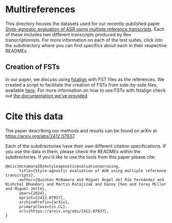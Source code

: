 # Multireferences

This directory houses the datasets used for our recently published paper [Style-agnostic evaluation of ASR using multiple reference transcripts](https://arxiv.org/abs/2412.07937). Each of these includes two different transcripts produced by Rev transcriptionists. For more information on each of the test suites, click into the subdirectory where you can find specifics about each in their respective READMEs.

## Creation of FSTs
In our paper, we discuss using [fstalign](https://github.com/revdotcom/fstalign/tree/develop) with FST files as the references. We created a script to facilitate the creation of FSTs from side-by-side files, available [here](https://github.com/revdotcom/fstalign/tree/develop/tools/sbs2fst.py). For more information on how to use FSTs with fstalign check out [the documentation we've provided](https://github.com/revdotcom/fstalign/tree/develop/tools#sbs2fstpy).

# Cite this data
The paper describing our methods and results can be found on arXiv at https://arxiv.org/abs/2412.07937.

Each of the subdirectories have their own different citation specifications. If you use the data in them, please check the READMEs within the subdirectories.
If you'd like to use the tools from this paper please cite:
```
@misc{mcnamara2024styleagnosticevaluationasrusing,
      title={Style-agnostic evaluation of ASR using multiple reference transcripts}, 
      author={Quinten McNamara and Miguel Ángel del Río Fernández and Nishchal Bhandari and Martin Ratajczak and Danny Chen and Corey Miller and Migüel Jetté},
      year={2024},
      eprint={2412.07937},
      archivePrefix={arXiv},
      primaryClass={cs.CL},
      url={https://arxiv.org/abs/2412.07937}, 
}
```
